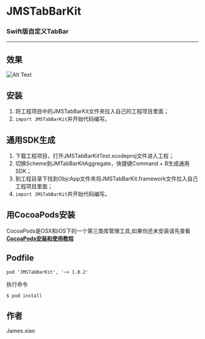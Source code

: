 # JMSTabBarKit
### Swift版自定义TabBar
---

## 效果
![Alt Text](https://github.com/James-oc/JMShareSource/raw/master/screenshots/Swift/JMSTabBarKit/JMSTabBarKit.gif)

## 安装
1. 将工程项目中的JMSTabBarKit文件夹拉入自己的工程项目里面；
2. ```import JMSTabBarKit```并开始代码编写。

## 通用SDK生成
1. 下载工程项目，打开JMSTabBarKitTest.xcodeproj文件进入工程；
2. 切换Scheme到JMTabBarKitAggregate，快捷键Command + B生成通用SDK；
3. 到工程目录下找到ObjcApp文件夹将JMSTabBarKit.framework文件拉入自己工程项目里面；
4. ```import JMSTabBarKit```并开始代码编写。

## 用CocoaPods安装
CocoaPods是OSX和iOS下的一个第三类库管理工具,如果你还未安装请先查看[**CocoaPods安装和使用教程**](http://code4app.com/article/cocoapods-install-usage)

## Podfile
```
pod 'JMSTabBarKit', '~> 1.0.2'
```
执行命令
```OC
$ pod install
```

## 作者
James.xiao



